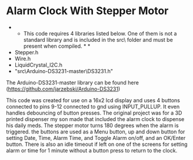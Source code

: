 # Alarm Clock With Stepper Motor

* * This code requires 4 libraries listed below.  One of them is not a standard library and is included in the src\ folder and must be present when compiled. * *
* Stepper.h
* Wire.h
* LiquidCrystal_I2C.h
* "src\Arduino-DS3231-master\DS3231.h"

The Arduino-DS3231-master library can be found here (https://github.com/jarzebski/Arduino-DS3231)

This code was created for use on a 16x2 lcd display and uses 4 buttons connected to pins 9-12 connected to gnd using INPUT_PULLUP.  It even handles debouncing of button presses.
The original project was for a 3D printed dispenser my son made that included the alarm clock to dispense his daily meds.  The stepper motor turns 180 degrees when the alarm is triggered.
the buttons are used as a Menu button, up and down button for setting Date, Time, Alarm Time, and Toggle Alarm on/off, and an OK/Enter button.
There is also an idle timeout if left on one of the screens for setting alarm or time for 1 minute without a button press to return to the clock.
